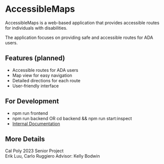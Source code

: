 # AccessibleMaps

AccessibleMaps is a web-based application that provides accessible routes for individuals with disabilities.

The application focuses on providing safe and accessible routes for ADA users.

## Features (planned)
* Accessible routes for ADA users
* Map view for easy navigation
* Detailed directions for each route
* User-friendly interface

## For Development
* npm run frontend
* npm run backend OR cd backend && npm run start:inspect
* [Internal Documentation](https://erikluu.notion.site/Backend-Reference-cf7a4b5bf4e74df686fd18d05d67d10c)

## More Details
Cal Poly 2023 Senior Project   
Erik Luu, Carlo Ruggiero
Advisor: Kelly Bodwin

